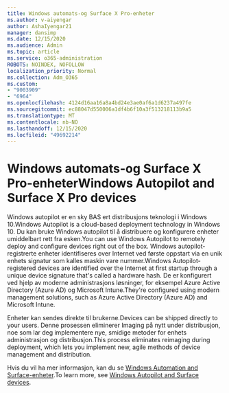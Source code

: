 ```yaml
---
title: Windows automats-og Surface X Pro-enheter
ms.author: v-aiyengar
author: AshaIyengar21
manager: dansimp
ms.date: 12/15/2020
ms.audience: Admin
ms.topic: article
ms.service: o365-administration
ROBOTS: NOINDEX, NOFOLLOW
localization_priority: Normal
ms.collection: Adm_O365
ms.custom:
- "9003909"
- "6964"
ms.openlocfilehash: 4124d16aa16a8a4bd24e3ae0af6a1d6237a497fe
ms.sourcegitcommit: ec88047d550006a1df4b6f10a3f513218113b9a5
ms.translationtype: MT
ms.contentlocale: nb-NO
ms.lasthandoff: 12/15/2020
ms.locfileid: "49692214"
---
```

# <a name="windows-autopilot-and-surface-x-pro-devices"></a><span data-ttu-id="3902e-102">Windows automats-og Surface X Pro-enheter</span><span class="sxs-lookup"><span data-stu-id="3902e-102">Windows Autopilot and Surface X Pro devices</span></span>

<span data-ttu-id="3902e-103">Windows autopilot er en sky BAS ert distribusjons teknologi i Windows 10.</span><span class="sxs-lookup"><span data-stu-id="3902e-103">Windows Autopilot is a cloud-based deployment technology in Windows 10.</span></span> <span data-ttu-id="3902e-104">Du kan bruke Windows autopilot til å distribuere og konfigurere enheter umiddelbart rett fra esken.</span><span class="sxs-lookup"><span data-stu-id="3902e-104">You can use Windows Autopilot to remotely deploy and configure devices right out of the box.</span></span> <span data-ttu-id="3902e-105">Windows autopilot-registrerte enheter identifiseres over Internet ved første oppstart via en unik enhets signatur som kalles maskin vare nummer.</span><span class="sxs-lookup"><span data-stu-id="3902e-105">Windows Autopilot-registered devices are identified over the Internet at first startup through a unique device signature that's called a hardware hash.</span></span> <span data-ttu-id="3902e-106">De er konfigurert ved hjelp av moderne administrasjons løsninger, for eksempel Azure Active Directory (Azure AD) og Microsoft Intune.</span><span class="sxs-lookup"><span data-stu-id="3902e-106">They're configured using modern management solutions, such as Azure Active Directory (Azure AD) and Microsoft Intune.</span></span>

<span data-ttu-id="3902e-107">Enheter kan sendes direkte til brukerne.</span><span class="sxs-lookup"><span data-stu-id="3902e-107">Devices can be shipped directly to your users.</span></span> <span data-ttu-id="3902e-108">Denne prosessen eliminerer Imaging på nytt under distribusjon, noe som lar deg implementere nye, smidige metoder for enhets administrasjon og distribusjon.</span><span class="sxs-lookup"><span data-stu-id="3902e-108">This process eliminates reimaging during deployment, which lets you implement new, agile methods of device management and distribution.</span></span>

<span data-ttu-id="3902e-109">Hvis du vil ha mer informasjon, kan du se [Windows Automation and Surface-enheter](https://go.microsoft.com/fwlink/?linkid=2135712).</span><span class="sxs-lookup"><span data-stu-id="3902e-109">To learn more, see [Windows Autopilot and Surface devices](https://go.microsoft.com/fwlink/?linkid=2135712).</span></span>
